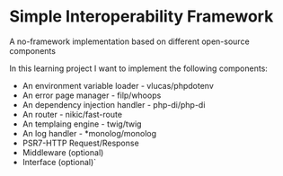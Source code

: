 # Simple Interoperability Framework 
A no-framework implementation based on different open-source components

In this learning project I want to implement the following components:

* An environment variable loader - vlucas/phpdotenv
* An error page manager - filp/whoops
* An dependency injection handler - php-di/php-di
* An router - nikic/fast-route
* An templaing engine - twig/twig
* An log handler - *monolog/monolog
* PSR7-HTTP Request/Response
* Middleware (optional)
* Interface (optional)`
